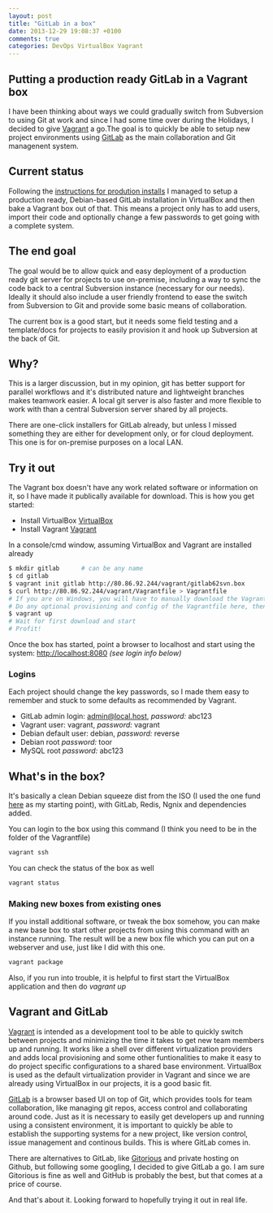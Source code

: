 ```yaml
---
layout: post
title: "GitLab in a box"
date: 2013-12-29 19:08:37 +0100
comments: true
categories: DevOps VirtualBox Vagrant
---
```

## Putting a production ready GitLab in a Vagrant box
I have been thinking about ways we could gradually switch from Subversion to using Git at work and since I had some time over during the Holidays, I decided to give [Vagrant](http://www.vagrantup.com/) a go.The goal is to quickly be able to setup new project environments using [GitLab](http://gitlab.org/) as the main collaboration and Git managenent system.

## Current status
Following the [instructions for prodution installs](https://github.com/gitlabhq/gitlabhq/blob/master/doc/install/installation.md) I managed to setup a production ready, Debian-based GitLab installation in VirtualBox and then bake a Vagrant box out of that. This means a project only has to add users, import their code and optionally change a few passwords to get going with a complete system.

## The end goal
The goal would be to allow quick and easy deployment of a production ready git server for projects to use on-premise, including a way to sync the code back to a central Subversion instance (necessary for our needs). Ideally it should also include a user friendly frontend to ease the switch from Subversion to Git and provide some basic means of collaboration. 

The current box is a good start, but it needs some field testing and a template/docs for projects to easily provision it and hook up Subversion at the back of Git.

## Why?
This is a larger discussion, but in my opinion, git has better support for parallel workflows and it's distributed nature and lightweight branches makes teamwork easier. A local git server is also faster and more flexible to work with than a central Subversion server shared by all projects.

There are one-click installers for GitLab already, but unless I missed something they are either for development only, or for cloud deployment. This one is for on-premise purposes on a local LAN.

## Try it out
The Vagrant box doesn't have any work related software or information on it, so I have made it publically available for download. This is how you get started:

* Install VirtualBox [VirtualBox](https://www.virtualbox.org)
* Install Vagrant [Vagrant](http://www.vagrantup.com/)

In a console/cmd window, assuming VirtualBox and Vagrant are installed already
``` bash Downloading and starting the GitLab Vagrant box
$ mkdir gitlab      # can be any name
$ cd gitlab
$ vagrant init gitlab http://80.86.92.244/vagrant/gitlab62svn.box
$ curl http://80.86.92.244/vagrant/Vagrantfile > Vagrantfile   
# If you are on Windows, you will have to manually download the Vagrant file using a browser.
# Do any optional provisioning and config of the Vagrantfile here, then
$ vagrant up
# Wait for first download and start
# Profit!
```

Once the box has started, point a browser to localhost and start using the system: [http://localhost:8080](http://localhost:8080) 
_(see login info below)_

### Logins
Each project should change the key passwords, so I made them easy to remember and stuck to some defaults as recommended by Vagrant.

* GitLab admin login: admin@local.host, _password:_ abc123 
* Vagrant user: vagrant, _password:_ vagrant
* Debian default user: debian, _password:_ reverse
* Debian root _password:_ toor
* MySQL root _password:_ abc123 

## What's in the box?
It's basically a clean Debian squeeze dist from the ISO (I used the one fund [here](http://virtualboxes.org/images/debian/) as my starting point), with GitLab, Redis, Ngnix and dependencies added.

You can login to the box using this command (I think you need to be in the folder of the Vagrantfile)
``` bash SSH login
vagrant ssh
```

You can check the status of the box as well
``` bash Box status
vagrant status
```

### Making new boxes from existing ones
If you install additional software, or tweak the box somehow, you can make a new base box to start other projects from using this command with an instance running. The result will be a new box file which you can put on a webserver and use, just like I did with this one.
``` bash Package new box from existing instance (running)
vagrant package
```

Also, if you run into trouble, it is helpful to first start the VirtualBox application and then do _vagrant up_


## Vagrant and GitLab
[Vagrant](http://www.vagrantup.com/) is intended as a development tool to be able to quickly switch between projects and minimizing the time it takes to get new team members up and running. It works like a shell over different virtualization providers and adds local provisioning and some other funtionalities to make it easy to do project specific configurations to a shared base environment. VirtualBox is used as the default virtualization provider in Vagrant and since we are already using VirtualBox in our projects, it is a good basic fit.

[GitLab](http://gitlab.org/) is a browser based UI on top of Git, which provides tools for team collaboration, like managing git repos, access control and collaborating around code. Just as it is necessary to easily get developers up and running using a consistent environment, it is important to quickly be able to establish the supporting systems for a new project, like version control, issue management and continous builds. This is where GitLab comes in. 

There are alternatives to GitLab, like [Gitorious](https://gitorious.org/) and private hosting on Github, but following some googling, I decided to give GitLab a go. I am sure Gitorious is fine as well and GitHub is probably the best, but that comes at a price of course.

And that's about it. Looking forward to hopefully trying it out in real life.
